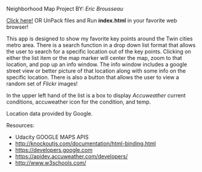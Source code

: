 Neighborhood Map Project BY: *Eric Brousseau*

[Click here!](https://brewso.github.io/Neighborhood-Map)
OR
UnPack files and Run **index.html** in your favorite web browser!


This app is designed to show my favorite key points around the Twin cities metro area.
There is a search function in a drop down list format that allows the user to search for a specific location out of the key points.
Clicking on either the list item or the map marker will center the map, zoom to that location, and pop up an info window.
The info window includes a google street view or better picture of that location along with some info on the specific location.
There is also a button that allows the user to view a random set of *Flickr* images!

In the upper left hand of the list is a box to display *Accuweather* current conditions, accuweather icon for the condition, and temp.

Location data provided by Google.

Resources:

* Udacity GOOGLE MAPS APIS
* http://knockoutjs.com/documentation/html-binding.html
* https://developers.google.com
* https://apidev.accuweather.com/developers/
* http://www.w3schools.com/
